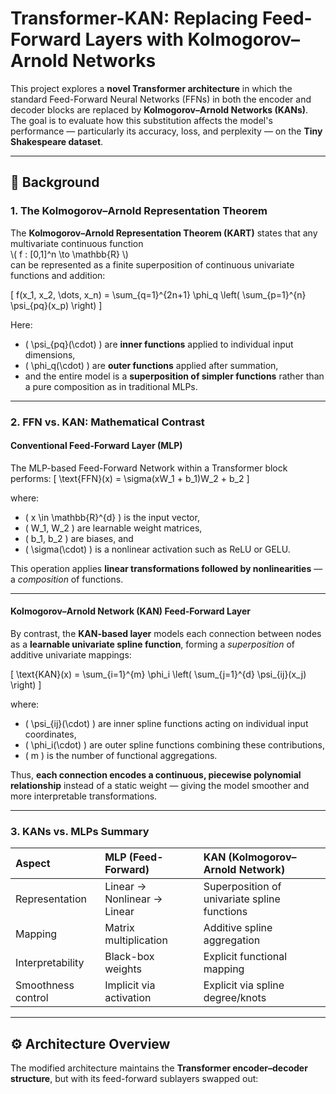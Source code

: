 # Transformer-KAN: Replacing Feed-Forward Layers with Kolmogorov–Arnold Networks

This project explores a **novel Transformer architecture** in which the standard Feed-Forward Neural Networks (FFNs) in both the encoder and decoder blocks are replaced by **Kolmogorov–Arnold Networks (KANs)**.  
The goal is to evaluate how this substitution affects the model's performance — particularly its accuracy, loss, and perplexity — on the **Tiny Shakespeare dataset**.

---

## 🧠 Background

### 1. The Kolmogorov–Arnold Representation Theorem

The **Kolmogorov–Arnold Representation Theorem (KART)** states that any multivariate continuous function  
\\( f : [0,1]^n \to \mathbb{R} \\)  
can be represented as a finite superposition of continuous univariate functions and addition:

\[
f(x_1, x_2, \dots, x_n) = \sum_{q=1}^{2n+1} \phi_q \left( \sum_{p=1}^{n} \psi_{pq}(x_p) \right)
\]

Here:
- \( \psi_{pq}(\cdot) \) are **inner functions** applied to individual input dimensions,  
- \( \phi_q(\cdot) \) are **outer functions** applied after summation,  
- and the entire model is a **superposition of simpler functions** rather than a pure composition as in traditional MLPs.

---

### 2. FFN vs. KAN: Mathematical Contrast

#### Conventional Feed-Forward Layer (MLP)
The MLP-based Feed-Forward Network within a Transformer block performs:
\[
\text{FFN}(x) = \sigma(xW_1 + b_1)W_2 + b_2
\]

where:
- \( x \in \mathbb{R}^{d} \) is the input vector,  
- \( W_1, W_2 \) are learnable weight matrices,  
- \( b_1, b_2 \) are biases, and  
- \( \sigma(\cdot) \) is a nonlinear activation such as ReLU or GELU.  

This operation applies **linear transformations followed by nonlinearities** — a *composition* of functions.

---

#### Kolmogorov–Arnold Network (KAN) Feed-Forward Layer
By contrast, the **KAN-based layer** models each connection between nodes as a **learnable univariate spline function**, forming a *superposition* of additive univariate mappings:

\[
\text{KAN}(x) = \sum_{i=1}^{m} \phi_i \left( \sum_{j=1}^{d} \psi_{ij}(x_j) \right)
\]

where:
- \( \psi_{ij}(\cdot) \) are inner spline functions acting on individual input coordinates,  
- \( \phi_i(\cdot) \) are outer spline functions combining these contributions,  
- \( m \) is the number of functional aggregations.  

Thus, **each connection encodes a continuous, piecewise polynomial relationship** instead of a static weight — giving the model smoother and more interpretable transformations.

---

### 3. KANs vs. MLPs Summary

| Aspect | MLP (Feed-Forward) | KAN (Kolmogorov–Arnold Network) |
|:-------|:-------------------|:--------------------------------|
| Representation | Linear → Nonlinear → Linear | Superposition of univariate spline functions |
| Mapping | Matrix multiplication | Additive spline aggregation |
| Interpretability | Black-box weights | Explicit functional mapping |
| Smoothness control | Implicit via activation | Explicit via spline degree/knots |

---

## ⚙️ Architecture Overview

The modified architecture maintains the **Transformer encoder–decoder structure**, but with its feed-forward sublayers swapped out:

